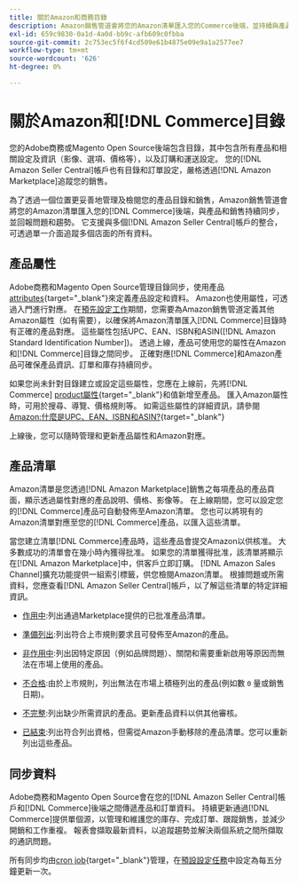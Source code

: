 ```yaml
---
title: 關於Amazon和商務目錄
description: Amazon銷售管道會將您的Amazon清單匯入您的Commerce後端，並持續與產品和銷售同步。
exl-id: 659c9830-0a1d-4a0d-bb9c-afb609c0fbba
source-git-commit: 2c753ec5f6f4cd509e61b4875e09e9a1a2577ee7
workflow-type: tm+mt
source-wordcount: '626'
ht-degree: 0%

---
```


# 關於Amazon和[!DNL Commerce]目錄

您的Adobe商務或Magento Open Source後端包含目錄，其中包含所有產品和相關設定及資訊（影像、選項、價格等），以及訂購和運送設定。 您的[!DNL Amazon Seller Central]帳戶也有目錄和訂單設定，嚴格透過[!DNL Amazon Marketplace]追蹤您的銷售。

為了透過一個位置更妥善地管理及檢閱您的產品目錄和銷售，Amazon銷售管道會將您的Amazon清單匯入您的[!DNL Commerce]後端，與產品和銷售持續同步，並回報問題和趨勢。 它支援與多個[!DNL Amazon Seller Central]帳戶的整合，可透過單一介面追蹤多個店面的所有資料。

## 產品屬性

Adobe商務和Magento Open Source管理目錄同步，使用產品[attributes](https://docs.magento.com/user-guide/catalog/product-attributes.html){target=&quot;_blank&quot;}來定義產品設定和資料。 Amazon也使用屬性，可透過入門進行對應。 在[預先設定工作](./amazon-pre-setup-tasks.md)期間，您需要為Amazon銷售管道定義其他Amazon屬性（如有需要），以確保將Amazon清單匯入[!DNL Commerce]目錄時有正確的產品對應。 這些屬性包括UPC、EAN、ISBN和ASIN([!DNL Amazon Standard Identification Number])。 透過上線，產品可使用您的屬性在Amazon和[!DNL Commerce]目錄之間同步。 正確對應[!DNL Commerce]和Amazon產品可確保產品資訊、訂單和庫存持續同步。

如果您尚未針對目錄建立或設定這些屬性，您應在上線前，先將[!DNL Commerce] [product屬性](https://docs.magento.com/user-guide/catalog/product-attributes.html){target=&quot;_blank&quot;}和值新增至產品。 匯入Amazon屬性時，可用於搜尋、導覽、價格規則等。 如需這些屬性的詳細資訊，請參閱[Amazon:什麼是UPC、EAN、ISBN和ASIN?](https://www.amazon.com/gp/seller/asin-upc-isbn-info.html){target=&quot;_blank&quot;}

上線後，您可以隨時管理和更新產品屬性和Amazon對應。

## 產品清單

Amazon清單是您透過[!DNL Amazon Marketplace]銷售之每項產品的產品頁面，顯示透過屬性對應的產品說明、價格、影像等。 在上線期間，您可以設定您的[!DNL Commerce]產品可自動發佈至Amazon清單。 您也可以將現有的Amazon清單對應至您的[!DNL Commerce]產品，以匯入這些清單。

當您建立清單[!DNL Commerce]產品時，這些產品會提交Amazon以供核准。 大多數成功的清單會在幾小時內獲得批准。 如果您的清單獲得批准，該清單將顯示在[!DNL Amazon Marketplace]中，供客戶立即訂購。 [!DNL Amazon Sales Channel]擴充功能提供一組索引標籤，供您檢閱Amazon清單。 根據問題或所需資料，您應查看[!DNL Amazon Seller Central]帳戶，以了解這些清單的特定詳細資訊。

- [作用中](./active-listings.md):列出通過Marketplace提供的已批准產品清單。

- [準備列出](./ready-to-list.md):列出符合上市規則要求且可發佈至Amazon的產品。

- [非作用中](./inactive-listings.md):列出因特定原因（例如品牌問題）、關閉和需要重新啟用等原因而無法在市場上使用的產品。

- [不合格](./ineligible-listings.md):由於上市規則，列出無法在市場上積極列出的產品(例如數 `0` 量或銷售日期)。

- [不完整](./incomplete-listings.md):列出缺少所需資訊的產品。更新產品資料以供其他審核。

- [已結束](./ended-listings.md):列出符合列出資格，但需從Amazon手動移除的產品清單。您可以重新列出這些產品。

## 同步資料

Adobe商務和Magento Open Source會在您的[!DNL Amazon Seller Central]帳戶和[!DNL Commerce]後端之間傳遞產品和訂單資料。 持續更新通過[!DNL Commerce]提供單個源，以管理和維護您的庫存、完成訂單、跟蹤銷售，並減少開銷和工作重複。 報表會擷取最新資料，以追蹤趨勢並解決兩個系統之間所擷取的通訊問題。

所有同步均由[cron job](https://docs.magento.com/user-guide/system/cron.html){target=&quot;_blank&quot;}管理，在[預設設定任務](./amazon-pre-setup-tasks.md)中設定為每五分鐘更新一次。
